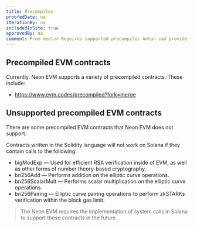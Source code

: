 ```yaml
---
title: Precompiles
proofedDate: na
iterationBy: na
includedInSite: true
approvedBy: na
comment: From meet>> Requires supported precompiles Anton can provide + explanation of WHY they are not supported #3 Requires a list of native precomiled contracts Anton can provide by slack [actually, the yellow paper https://ethereum.github.io/yellowpaper/paper.pdf is not a great source for the opcodes -- using docs instead]
---
```


## Precompiled EVM contracts
Currently, Neon EVM supports a variety of precompiled contracts. These include:

* https://www.evm.codes/precompiled?fork=merge

## Unsupported precompiled EVM contracts
There are some precompiled EVM contracts that Neon EVM does not support. 

Contracts written in the Solidity language will not work on Solana if they contain calls to the following:
* bigModExp — Used for efficient RSA verification inside of EVM, as well as other forms of number theory-based cryptography.
* bn256Add — Performs addition on the elliptic curve operations.
* bn256ScalarMult — Performs scalar multiplication on the elliptic curve operations.
* bn256Pairing — Elliptic curve pairing operations to perform zkSTARKs verification within the block gas limit.

> The Neon EVM requires the implementation of system calls in Solana to support these contracts in the future.

<!-- We have our own native Precompiled contracts -- need to list those and provide addresses -->